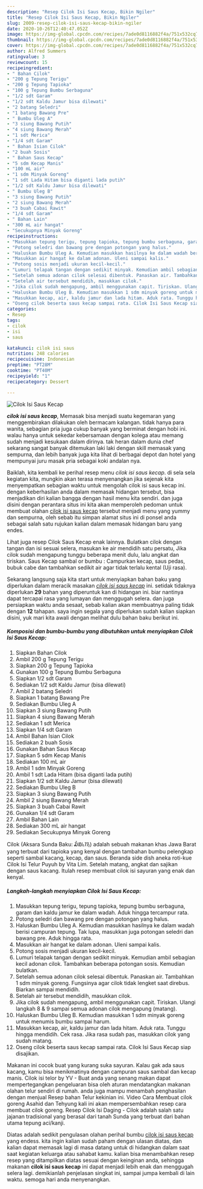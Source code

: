 ```yaml
---
description: "Resep Cilok Isi Saus Kecap, Bikin Ngiler"
title: "Resep Cilok Isi Saus Kecap, Bikin Ngiler"
slug: 2009-resep-cilok-isi-saus-kecap-bikin-ngiler
date: 2020-10-26T12:40:47.052Z
image: https://img-global.cpcdn.com/recipes/7ade0d8116882f4a/751x532cq70/cilok-isi-saus-kecap-foto-resep-utama.jpg
thumbnail: https://img-global.cpcdn.com/recipes/7ade0d8116882f4a/751x532cq70/cilok-isi-saus-kecap-foto-resep-utama.jpg
cover: https://img-global.cpcdn.com/recipes/7ade0d8116882f4a/751x532cq70/cilok-isi-saus-kecap-foto-resep-utama.jpg
author: Alfred Summers
ratingvalue: 3
reviewcount: 15
recipeingredient:
- " Bahan Cilok"
- "200 g Tepung Terigu"
- "200 g Tepung Tapioka"
- "100 g Tepung Bumbu Serbaguna"
- "1/2 sdt Garam"
- "1/2 sdt Kaldu Jamur bisa dilewati"
- "2 batang Seledri"
- "1 batang Bawang Pre"
- " Bumbu Uleg A"
- "3 siung Bawang Putih"
- "4 siung Bawang Merah"
- "1 sdt Merica"
- "1/4 sdt Garam"
- " Bahan Isian Cilok"
- "2 buah Sosis"
- " Bahan Saus Kecap"
- "5 sdm Kecap Manis"
- "100 mL air"
- "1 sdm Minyak Goreng"
- "1 sdt Lada Hitam bisa diganti lada putih"
- "1/2 sdt Kaldu Jamur bisa dilewati"
- " Bumbu Uleg B"
- "3 siung Bawang Putih"
- "2 siung Bawang Merah"
- "3 buah Cabai Rawit"
- "1/4 sdt Garam"
- " Bahan Lain"
- "300 mL air hangat"
- "Secukupnya Minyak Goreng"
recipeinstructions:
- "Masukkan tepung terigu, tepung tapioka, tepung bumbu serbaguna, garam dan kaldu jamur ke dalam wadah. Aduk hingga tercampur rata."
- "Potong seledri dan bawang pre dengan potongan yang halus."
- "Haluskan Bumbu Uleg A. Kemudian masukkan hasilnya ke dalam wadah berisi campuran tepung. Tak lupa, masukkan juga potongan seledri dan bawang pre. Aduk hingga rata."
- "Masukkan air hangat ke dalam adonan. Uleni sampai kalis."
- "Potong sosis menjadi ukuran kecil-kecil."
- "Lumuri telapak tangan dengan sedikit minyak. Kemudian ambil sebagian kecil adonan cilok. Tambahkan beberapa potongan sosis. Kemudian bulatkan."
- "Setelah semua adonan cilok selesai dibentuk. Panaskan air. Tambahkan 1 sdm minyak goreng. Fungsinya agar cilok tidak lengket saat direbus. Biarkan sampai mendidih."
- "Setelah air tersebut mendidih, masukkan cilok."
- "Jika cilok sudah mengapung, ambil menggunakan capit. Tiriskan. Ulangi langkah 8 &amp; 9 sampai semua adonan cilok mengapung (matang)."
- "Haluskan Bumbu Uleg B. Kemudian masukkan 1 sdm minyak goreng untuk menumis bumbu sampai harum."
- "Masukkan kecap, air, kaldu jamur dan lada hitam. Aduk rata. Tunggu hingga mendidih. Cek rasa. Jika rasa sudah pas, masukkan cilok yang sudah matang."
- "Oseng cilok beserta saus kecap sampai rata. Cilok Isi Saus Kecap siap disajikan."
categories:
- Resep
tags:
- cilok
- isi
- saus

katakunci: cilok isi saus 
nutrition: 248 calories
recipecuisine: Indonesian
preptime: "PT28M"
cooktime: "PT40M"
recipeyield: "1"
recipecategory: Dessert

---
```



![Cilok Isi Saus Kecap](https://img-global.cpcdn.com/recipes/7ade0d8116882f4a/751x532cq70/cilok-isi-saus-kecap-foto-resep-utama.jpg)

<b><i>cilok isi saus kecap</i></b>, Memasak bisa menjadi suatu kegemaran yang menggembirakan dilakukan oleh bermacam kalangan. tidak hanya para wanita, sebagian pria juga cukup banyak yang berminat dengan hobi ini. walau hanya untuk sekedar kebersamaan dengan kolega atau memang sudah menjadi kesukaan dalam dirinya. tak heran dalam dunia chef sekarang sangat banyak ditemukan laki laki dengan skill memasak yang sempurna, dan lebih banyak juga kita lihat di berbagai depot dan hotel yang mempunyai juru masak pria sebagai koki andalan nya.

Baiklah, kita kembali ke perihal resep menu <i>cilok isi saus kecap</i>. di sela sela kegiatan kita, mungkin akan terasa menyenangkan jika sejenak kita menyempatkan sebagian waktu untuk mengolah cilok isi saus kecap ini. dengan keberhasilan anda dalam memasak hidangan tersebut, bisa menjadikan diri kalian bangga dengan hasil menu kita sendiri. dan juga disini dengan perantara situs ini kita akan memperoleh pedoman untuk membuat olahan <u>cilok isi saus kecap</u> tersebut menjadi menu yang yummy dan sempurna, oleh sebab itu simpan alamat situs ini di ponsel anda sebagai salah satu rujukan kalian dalam memasak hidangan baru yang endes.

Lihat juga resep Cilok Saus Kecap enak lainnya. Bulatkan cilok dengan tangan dan isi sesuai selera, masukan ke air mendidih satu persatu, Jika cilok sudah mengapung tunggu beberapa menit dulu, lalu angkat dan tiriskan. Saus Kecap sambal or bumbu : Campurkan kecap, saus pedas, bubuk cabe dan tambahkan sedikit air agar tidak terlalu kental (Uji rasa).


Sekarang langsung saja kita start untuk menyiapkan bahan baku yang diperlukan dalam meracik masakan <u><i>cilok isi saus kecap</i></u> ini. setidak tidaknya diperlukan <b>29</b> bahan yang diperuntuk kan di hidangan ini. biar nantinya dapat tercapai rasa yang lumayan dan menggugah selera. dan juga persiapkan waktu anda sesaat, sebab kalian akan membuatnya paling tidak dengan <b>12</b> tahapan. saya ingin segala yang diperlukan sudah kalian siapkan disini, yuk mari kita awali dengan melihat dulu bahan baku berikut ini.

<!--inarticleads1-->

##### Komposisi dan bumbu-bumbu yang dibutuhkan untuk menyiapkan Cilok Isi Saus Kecap:

1. Siapkan  Bahan Cilok
1. Ambil 200 g Tepung Terigu
1. Siapkan 200 g Tepung Tapioka
1. Gunakan 100 g Tepung Bumbu Serbaguna
1. Siapkan 1/2 sdt Garam
1. Sediakan 1/2 sdt Kaldu Jamur (bisa dilewati)
1. Ambil 2 batang Seledri
1. Siapkan 1 batang Bawang Pre
1. Sediakan  Bumbu Uleg A
1. Siapkan 3 siung Bawang Putih
1. Siapkan 4 siung Bawang Merah
1. Sediakan 1 sdt Merica
1. Siapkan 1/4 sdt Garam
1. Ambil  Bahan Isian Cilok
1. Sediakan 2 buah Sosis
1. Gunakan  Bahan Saus Kecap
1. Siapkan 5 sdm Kecap Manis
1. Sediakan 100 mL air
1. Ambil 1 sdm Minyak Goreng
1. Ambil 1 sdt Lada Hitam (bisa diganti lada putih)
1. Siapkan 1/2 sdt Kaldu Jamur (bisa dilewati)
1. Sediakan  Bumbu Uleg B
1. Siapkan 3 siung Bawang Putih
1. Ambil 2 siung Bawang Merah
1. Siapkan 3 buah Cabai Rawit
1. Gunakan 1/4 sdt Garam
1. Ambil  Bahan Lain
1. Sediakan 300 mL air hangat
1. Sediakan Secukupnya Minyak Goreng


Cilok (Aksara Sunda Baku: ᮎᮤᮜᮧᮊ᮪) adalah sebuah makanan khas Jawa Barat yang terbuat dari tapioka yang kenyal dengan tambahan bumbu pelengkap seperti sambal kacang, kecap, dan saus. Beranda side dish aneka roti-kue Cilok Isi Telur Puyuh by Vita Lim. Setelah matang, angkat dan sajikan dengan saus kacang. Itulah resep membuat cilok isi sayuran yang enak dan kenyal. 

<!--inarticleads2-->

##### Langkah-langkah menyiapkan Cilok Isi Saus Kecap:

1. Masukkan tepung terigu, tepung tapioka, tepung bumbu serbaguna, garam dan kaldu jamur ke dalam wadah. Aduk hingga tercampur rata.
1. Potong seledri dan bawang pre dengan potongan yang halus.
1. Haluskan Bumbu Uleg A. Kemudian masukkan hasilnya ke dalam wadah berisi campuran tepung. Tak lupa, masukkan juga potongan seledri dan bawang pre. Aduk hingga rata.
1. Masukkan air hangat ke dalam adonan. Uleni sampai kalis.
1. Potong sosis menjadi ukuran kecil-kecil.
1. Lumuri telapak tangan dengan sedikit minyak. Kemudian ambil sebagian kecil adonan cilok. Tambahkan beberapa potongan sosis. Kemudian bulatkan.
1. Setelah semua adonan cilok selesai dibentuk. Panaskan air. Tambahkan 1 sdm minyak goreng. Fungsinya agar cilok tidak lengket saat direbus. Biarkan sampai mendidih.
1. Setelah air tersebut mendidih, masukkan cilok.
1. Jika cilok sudah mengapung, ambil menggunakan capit. Tiriskan. Ulangi langkah 8 &amp; 9 sampai semua adonan cilok mengapung (matang).
1. Haluskan Bumbu Uleg B. Kemudian masukkan 1 sdm minyak goreng untuk menumis bumbu sampai harum.
1. Masukkan kecap, air, kaldu jamur dan lada hitam. Aduk rata. Tunggu hingga mendidih. Cek rasa. Jika rasa sudah pas, masukkan cilok yang sudah matang.
1. Oseng cilok beserta saus kecap sampai rata. Cilok Isi Saus Kecap siap disajikan.


Makanan ini cocok buat yang kurang suka sayuran. Kalau gak ada saus kacang, kamu bisa menikmatinya dengan campuran saus sambal dan kecap manis. Cilok isi telor by YV - Buat anda yang senang makan dapat mempertegangkan pengeluaran bisa oleh aturan mendatangkan makanan olahan telur sendiri di rumah. anda juga mampu menambah penghasilan dengan menjual Resep bahan Telur kekinian ini. Video Cara Membuat cilok goreng Asahid dan Tehyung kali ini akan mempersembahkan resep cara membuat cilok goreng. Resep Cilok Isi Daging - Cilok adalah salah satu jajanan tradisional yang berasal dari tanah Sunda yang terbuat dari bahan utama tepung aci/kanji. 

Diatas adalah sedikit pengulasan olahan perihal bumbu <u>cilok isi saus kecap</u> yang endess. kita ingin kalian sudah paham dengan ulasan diatas, dan kalian dapat memasak lagi di masa datang untuk di hidangkan dalam saat saat kegiatan keluarga atau sahabat kamu. kalian bisa menambahkan resep resep yang ditampilkan diatas sesuai dengan keinginan anda, sehingga makanan <b>cilok isi saus kecap</b> ini dapat menjadi lebih enak dan menggugah selera lagi. demikianlah penjelasan singkat ini, sampai jumpa kembali di lain waktu. semoga hari anda menyenangkan.
